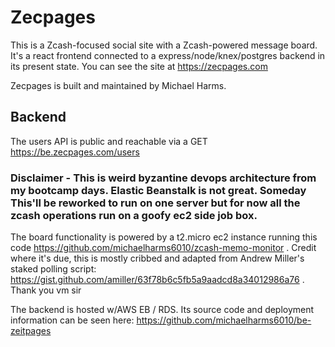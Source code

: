 # Zecpages

This is a Zcash-focused social site with a Zcash-powered message board. It's a react frontend connected to a express/node/knex/postgres backend in its present state. You can see the site at https://zecpages.com

Zecpages is built and maintained by Michael Harms. 

## Backend

The users API is public and reachable via a GET https://be.zecpages.com/users

### Disclaimer - This is weird byzantine devops architecture from my bootcamp days. Elastic Beanstalk is not great. Someday This'll be reworked to run on one server but for now all the zcash operations run on a goofy ec2 side job box.

The board functionality is powered by a t2.micro ec2 instance running this code https://github.com/michaelharms6010/zcash-memo-monitor . Credit where it's due, this is mostly cribbed and adapted from Andrew Miller's staked polling script: https://gist.github.com/amiller/63f78b6c5fb5a9aadcd8a34012986a76 . Thank you vm sir

The backend is hosted w/AWS EB / RDS. Its source code and deployment information can be seen here: https://github.com/michaelharms6010/be-zeitpages
